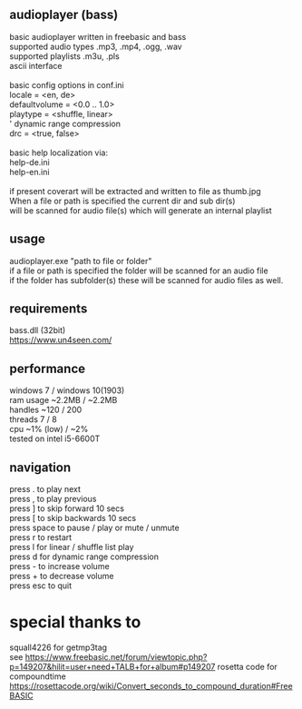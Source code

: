 ## audioplayer (bass)
basic audioplayer written in freebasic and bass\
supported audio types .mp3, .mp4, .ogg, .wav\
supported playlists .m3u, .pls\
ascii interface\
\
basic config options in conf.ini\
locale          = <en, de>\
defaultvolume   = <0.0 .. 1.0>\
playtype        = <shuffle, linear>\
' dynamic range compression\
drc             = <true, false>\
\
basic help localization via:\
help-de.ini\
help-en.ini\
\
if present coverart will be extracted and written to file as thumb.jpg\
When a file or path is specified the current dir and sub dir(s)\
will be scanned for audio file(s) which will generate an internal playlist
## usage
audioplayer.exe "path to file or folder"\
if a file or path is specified the folder will be scanned for an audio file\
if the folder has subfolder(s) these will be scanned for audio files as well.
## requirements
bass.dll (32bit)\
https://www.un4seen.com/
## performance
windows 7 / windows 10(1903)\
ram usage ~2.2MB / ~2.2MB\
handles   ~120 / 200\
threads   7 / 8\
cpu       ~1% (low) / ~2%\
tested on intel i5-6600T
## navigation
press .     to play next\
press ,     to play previous\
press ]     to skip forward   10 secs\
press [     to skip backwards 10 secs\
press space to pause / play or mute / unmute\
press r     to restart\
press l     for linear / shuffle list play\
press d     for dynamic range compression\
press -     to increase volume\
press +     to decrease volume\
press esc   to quit
# special thanks to
squall4226 for getmp3tag\
see https://www.freebasic.net/forum/viewtopic.php?p=149207&hilit=user+need+TALB+for+album#p149207
rosetta code for compoundtime\
https://rosettacode.org/wiki/Convert_seconds_to_compound_duration#FreeBASIC



